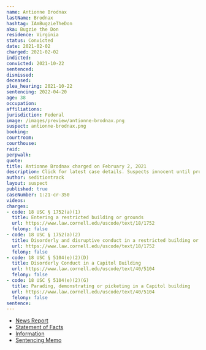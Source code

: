 ```yaml
---
name: Antionne Brodnax
lastName: Brodnax
hashtag: IAmBugzieTheDon
aka: Bugzie the Don
residence: Virginia
status: Convicted
date: 2021-02-02
charged: 2021-02-02
indicted:
convicted: 2021-10-22
sentenced:
dismissed:
deceased:
plea_hearing: 2021-10-22
sentencing: 2022-04-20
age: 38
occupation:
affiliations:
jurisdiction: Federal
image: /images/preview/antionne-brodnax.png
suspect: antionne-brodnax.png
booking:
courtroom:
courthouse:
raid:
perpwalk:
quote:
title: Antionne Brodnax charged on February 2, 2021
description: Click for latest case details. Suspects innocent until proven guilty.
author: seditiontrack
layout: suspect
published: true
caseNumber: 1:21-cr-350
videos:
charges:
- code: 18 USC § 1752(a)(1)
  title: Entering a restricted building or grounds
  url: https://www.law.cornell.edu/uscode/text/18/1752
  felony: false
- code: 18 USC § 1752(a)(2)
  title: Disorderly and disruptive conduct in a restricted building or grounds
  url: https://www.law.cornell.edu/uscode/text/18/1752
  felony: false
- code: 18 USC § 5104(e)(2)(D)
  title: Disorderly Conduct in a Capitol Building
  url: https://www.law.cornell.edu/uscode/text/40/5104
  felony: false
- code: 18 USC § 5104(e)(2)(G)
  title: Parading, demonstrating or picketing in a Capitol building
  url: https://www.law.cornell.edu/uscode/text/40/5104
  felony: false
sentence:
---
```

- [News Report](https://www.wric.com/news/crime/man-arrested-in-sandston-for-entering-u-s-capitol-building-during-jan-6-riot/)
- [Statement of Facts](https://www.justice.gov/usao-dc/case-multi-defendant/file/1378461/download)
- [Information](https://www.justice.gov/usao-dc/case-multi-defendant/file/1394471/download)
- [Sentencing Memo](https://extremism.gwu.edu/sites/g/files/zaxdzs2191/f/Antionne%20Brodnax%20Government%20Sentencing%20Memorandum.pdf)
